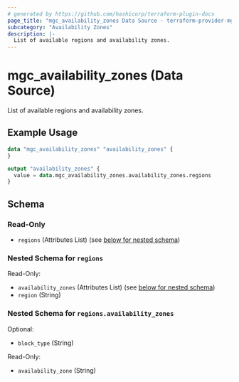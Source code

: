 ```yaml
---
# generated by https://github.com/hashicorp/terraform-plugin-docs
page_title: "mgc_availability_zones Data Source - terraform-provider-mgc"
subcategory: "Availability Zones"
description: |-
  List of available regions and availability zones.
---
```


# mgc_availability_zones (Data Source)

List of available regions and availability zones.

## Example Usage

```terraform
data "mgc_availability_zones" "availability_zones" {
}

output "availability_zones" {
  value = data.mgc_availability_zones.availability_zones.regions
}
```

<!-- schema generated by tfplugindocs -->
## Schema

### Read-Only

- `regions` (Attributes List) (see [below for nested schema](#nestedatt--regions))

<a id="nestedatt--regions"></a>
### Nested Schema for `regions`

Read-Only:

- `availability_zones` (Attributes List) (see [below for nested schema](#nestedatt--regions--availability_zones))
- `region` (String)

<a id="nestedatt--regions--availability_zones"></a>
### Nested Schema for `regions.availability_zones`

Optional:

- `block_type` (String)

Read-Only:

- `availability_zone` (String)
